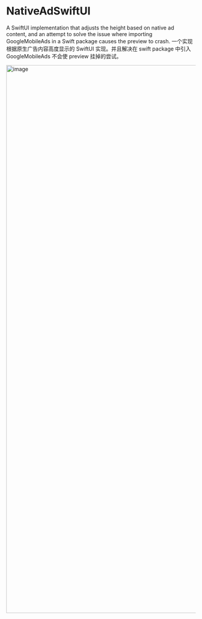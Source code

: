 # NativeAdSwiftUI

A SwiftUI implementation that adjusts the height based on native ad content, and an attempt to solve the issue where importing GoogleMobileAds in a Swift package causes the preview to crash.
一个实现根据原生广告内容高度显示的 SwiftUI 实现。并且解决在 swift package 中引入 GoogleMobileAds 不会使 preview 挂掉的尝试。

<img width="1459" alt="image" src="https://github.com/user-attachments/assets/9d815ea1-7e63-45d8-81e8-93d16249ff98" />

